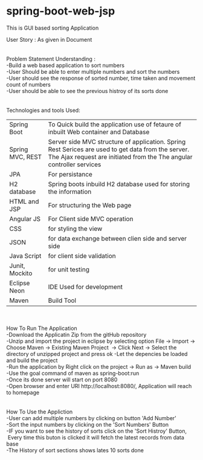 # spring-boot-web-jsp
This is GUI based sorting Application

User Story : As given in Document<br>
<br>
<br>
Problem Statement Understanding : <br>
 -Build a web based application to sort numbers<br>
 -User Should be able to enter multiple numbers and sort the numbers <br>
 -User should see the response of sorted number, time taken and movement count of numbers<br>
 -User should be able to see the previous histroy of its sorts done<br>
<br>
<br>
Technologies and tools Used:<br>
<table
  <tr>
    <td>Spring Boot</td>
    <td>To Quick build the application use of fetaure of inbuilt Web container and Database </td>
  </tr>
  
  <tr>
    <td>Spring MVC, REST</td>
    <td>Server side MVC structure of application. Spring Rest Serices are used to get data from the server. The Ajax request are initiated from the  The angular controller services</td>
  </tr>
  
  <tr>
    <td>JPA</td>
    <td>For persistance</td>
  </tr>
  
  <tr>
    <td>H2 database</td>
    <td>Spring boots inbuild H2 database used for storing the information</td>
  </tr>
  
   
  <tr>
    <td>HTML and JSP</td>
    <td>For structuring the Web page</td>
  </tr>
  
   
  <tr>
    <td>Angular JS</td>
    <td>For Client side MVC operation</td>
  </tr>
  
  <tr>
    <td>CSS</td>
    <td>for styling the view</td>
  </tr>
  
  <tr>
    <td>JSON</td>
    <td>for data exchange between clien side and server side</td>
  </tr>
  
  <tr>
    <td>Java Script </td>
    <td>for client side validation</td>
  </tr>
 
  <tr>
    <td>Junit, Mockito</td>
    <td>for unit testing</td>
  </tr>
  
  <tr>
    <td>Eclipse Neon </td>
    <td>IDE Used for development</td>
  </tr>
  
  <tr>
    <td>Maven</td>
    <td>Build Tool</td>
  </tr>
</table>


<br>
<br>
How To Run The Application<br>
 -Download the Applicatin Zip from the gitHub repository<br>
 -Unzip and import the project in eclipse by selecting option File -> Import -> Choose Maven -> Existing Maven Project
  &nbsp;-> Click Next -> Select the directory of unzipped project and press ok	
 -Let the depencies be loaded and build the project<br>
 -Run the application by Right click on the project -> Run as -> Maven build<br>
 -Use the goal command of maven as spring-boot:run<br>
 -Once its done server will start on port 8080<br>
 -Open browser and enter URI http://localhost:8080/, Application will reach to homepage<br>
<br>
<br>
How To Use the Appliction<br>
 -User can add multiple numbers by clicking on button 'Add Number'<br>
 -Sort the input numbers by clicking on the 'Sort Numbers' Button<br>
 -IF you want to see the history of sorts click on the 'Sort Histroy' Button, <br>
  &nbsp;Every time this buton is clicked it will fetch the latest records from data base<br>
-The History of sort sections shows lates 10 sorts done

